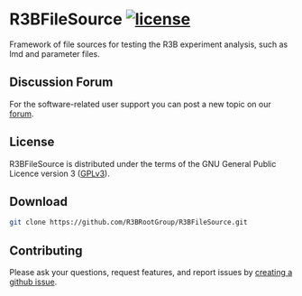 # R3BFileSource [![license](https://alfa-ci.gsi.de/shields/badge/license-GPL--3.0-orange.svg)](COPYRIGHT)
Framework of file sources for testing the R3B experiment analysis, such as lmd and parameter files.

## Discussion Forum
For the software-related user support you can post a new topic on our [forum](https://forum.gsi.de/index.php?t=index&cat=40&).

## License
R3BFileSource is distributed under the terms of the GNU General Public Licence version 3 ([GPLv3](https://github.com/R3BRootGroup/R3BFileSource/blob/main/LICENSE)).

## Download

~~~bash
git clone https://github.com/R3BRootGroup/R3BFileSource.git
~~~

## Contributing
Please ask your questions, request features, and report issues by [creating a github issue](https://github.com/R3BRootGroup/R3BFileSource/issues).

